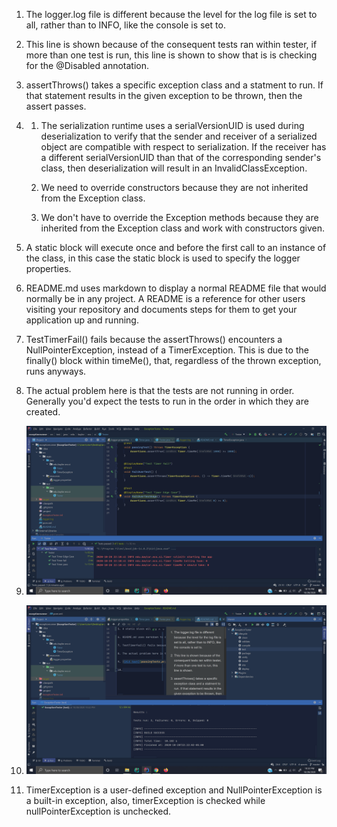 1. The logger.log file is different because the level for the log file is set to all, rather than to INFO, like the console is set to.

2. This line is shown because of the consequent tests ran within tester, if more than one test is run, this line is shown to show that is is checking for the @Disabled annotation.

3. assertThrows() takes a specific exception class and a statment to run. If that statement results in the given exception to be thrown, then the assert passes.

4.
    1. The serialization runtime uses a serialVersionUID is used during deserialization to verify that the sender and receiver of a serialized object are compatible with respect to serialization. If the receiver has a different serialVersionUID than that of the corresponding sender's class, then deserialization will result in an InvalidClassException.
    
    2. We need to override constructors because they are not inherited from the Exception class.
    
    3. We don't have to override the Exception methods because they are inherited from the Exception class and work with constructors given.
    
5. A static block will execute once and before the first call to an instance of the class, in this case the static block is used to specify the logger properties.

6. README.md uses markdown to display a normal README file that would normally be in any project. A README is a reference for other users visiting your repository and documents steps for them to get your application up and running.

7. TestTimerFail() fails because the assertThrows() encounters a NullPointerException, instead of a TimerException. This is due to the finally() block within timeMe(), that, regardless of the thrown exception, runs anyways.

8. The actual problem here is that the tests are not running in order. Generally you'd expect the tests to run in the order in which they are created.

9. ![Alt text](passingTests.png "Passing Tests")

10. ![Alt text](passingTests-Maven.png "Passing Tests")

11. TimerException is a user-defined exception and NullPointerException is a built-in exception, also, timerException is checked while nullPointerException is unchecked.